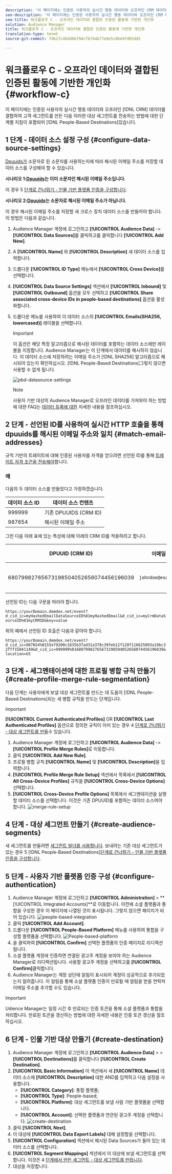 ```yaml
---
description: '이 페이지에는 인증된 사용자의 실시간 행동 데이터와 오프라인 CRM 데이터를 결합하여 고객 세그먼트를 만든 다음 이러한 대상 세그먼트를 사용자 기반 대상에 전송하는 방법에 대한 단계별 지침이 포함되어 있습니다. '
seo-description: '이 페이지에는 인증된 사용자의 실시간 행동 데이터와 오프라인 CRM 데이터를 결합하여 고객 세그먼트를 만든 다음 이러한 대상 세그먼트를 사용자 기반 대상에 전송하는 방법에 대한 단계별 지침이 포함되어 있습니다.  '
seo-title: 워크플로우 C - 오프라인 데이터와 결합된 인증된 활동에 기반한 개인화
solution: Audience Manager
title: 워크플로우 C - 오프라인 데이터와 결합된 인증된 활동에 기반한 개인화
translation-type: tm+mt
source-git-commit: fdb17c46dd66794cfb744b77e8e5c8be9fd65dd5

---
```



# 워크플로우 C - 오프라인 데이터와 결합된 인증된 활동에 기반한 개인화 {#workflow-c}

이 페이지에는 인증된 사용자의 실시간 행동 데이터와 오프라인 [!DNL CRM] 데이터를 결합하여 고객 세그먼트를 만든 다음 이러한 대상 세그먼트를 전송하는 방법에 대한 단계별 지침이 포함되어 [!DNL People-Based Destinations]있습니다.

## 1 단계 - 데이터 소스 설정 구성 {#configure-data-source-settings}

[Dpuuids가](../../reference/ids-in-aam.md) 소문자로 된 소문자를 사용하는지에 따라 해시된 이메일 주소를 저장할 데이터 소스를 구성해야 할 수 있습니다.

**시나리오 1:[Dpuuids](../../reference/ids-in-aam.md)는 이미 소문자인 해시된 이메일 주소입니다.**

이 경우 5 [단계로 건너뛰기 - 인물 기반 플랫폼 인증을 구성합니다](#configure-authentication).

**시나리오 2:[Dpuuids](../../reference/ids-in-aam.md)는 소문자로 해시된 이메일 주소가 아닙니다.**

이 경우 해시된 이메일 주소를 저장할 새 크로스 장치 데이터 소스를 만들어야 합니다. 이 방법은 다음과 같습니다.

1. Audience Manager 계정에 로그인하고 **[!UICONTROL Audience Data]** -&gt; **[!UICONTROL Data Sources]**&#x200B;를 클릭하고를 클릭합니다 **[!UICONTROL Add New]**.
1. A **[!UICONTROL Name]** 와 **[!UICONTROL Description]** 새 데이터 소스를 입력합니다.
1. 드롭다운 **[!UICONTROL ID Type]** 메뉴에서 **[!UICONTROL Cross Device]**&#x200B;를 선택합니다.
1. **[!UICONTROL Data Source Settings]** 섹션에서 **[!UICONTROL Inbound]** 및 **[!UICONTROL Outbound]** 옵션을 모두 선택하고 **[!UICONTROL Share associated cross-device IDs in people-based destinations]** 옵션을 활성화합니다.
1. 드롭다운 메뉴를 사용하여 이 데이터 소스의 **[!UICONTROL Emails(SHA256, lowercased)]** 레이블을 선택합니다.
   >[!IMPORTANT]
   >
   >이 옵션은 해당 특정 알고리즘으로 해시된 데이터를 포함하는 데이터 소스에만 레이블을 지정합니다. Audience Manager는 이 단계에서 데이터를 해시하지 않습니다. 이 데이터 소스에 저장하려는 이메일 주소가 [!DNL SHA256] 알고리즘으로 해시되어 있는지 확인하십시오. [!DNL People-Based Destinations]그렇지 않으면 사용할 수 없게 됩니다.

   ![pbd-datasource-settings](assets/pbd-ds-config.png)

   >[!NOTE]
   >
   > 사용자 기반 대상의 Audience Manager로 오프라인 데이터를 가져와야 하는 방법에 대한 FAQ는 [데이터 등록에 대한](people-based-destinations-prerequisites.md#data-onboarding) 자세한 내용을 참조하십시오.

## 2 단계 - 선언된 ID를 사용하여 실시간 HTTP 호출을 통해 dpuuids를 해시된 이메일 주소와 일치 {#match-email-addresses}

규칙 기반의 트레이트에 대해 인증된 사용자를 자격을 얻으려면 선언된 ID를 통해 [트레이트 자격 조건을 전송해야](../declared-ids.md)합니다.

### 예

다음의 두 데이터 소스를 만들었다고 가정하겠습니다.

| 데이터 소스 ID | 데이터 소스 컨텐츠 |
| -------------- | -------------------------- |
| 999999 | 기존 DPUUIDS (CRM ID) |
| 987654 | 해시된 이메일 주소 |

그런 다음 아래 표에 있는 특성에 대해 아래의 CRM ID를 적용하려고 합니다.

| DPUUID (CRM ID) | 이메일 주소 | 해시된 이메일 주소 | 특성 |
| -------------------------------------- | --------------------- | ---------------------------------------------------------------- | ------------- |
| 68079982765673198504052656074456196039 | `johndoe@example.com` | 55e79200c1635b37ad31a378c39feb12f120f116625093a19bc32fff15041149 | 위치 = US |

선언된 ID는 다음 구문을 따라야 합니다.

`https://yourDomain.demdex.net/event?d_cid_ic=myHashedEmailDataSourceID%01myHashedEmail&d_cid_ic=myCrmDataSourceID%01myCRMID&key=value`

위의 예에서 선언된 ID 호출은 다음과 같아야 합니다.

`https://yourDomain.demdex.net/event?d_cid_ic=987654%0155e79200c1635b37ad31a378c39feb12f120f116625093a19bc32fff15041149&d_cid_ic=999999%0168079982765673198504052656074456196039&location=US`

## 3 단계 - 세그멘테이션에 대한 프로필 병합 규칙 만들기 {#create-profile-merge-rule-segmentation}

다음 단계는 사용자에게 보낼 대상 세그먼트를 만드는 데 도움이 [!DNL People-Based Destinations]되는 새 병합 규칙을 만드는 단계입니다.

>[!IMPORTANT]
>
>**[!UICONTROL Current Authenticated Profiles]** OR **[!UICONTROL Last Authenticated Profiles]** 옵션으로 정의한 규칙이 이미 있는 경우 4 [단계로 건너뛰기 - 대상 세그먼트를 만들](#create-audience-segments)수 있습니다.

1. Audience Manager 계정에 로그인하고 **[!UICONTROL Audience Data]** -&gt; **[!UICONTROL Profile Merge Rules]**&#x200B;로 이동합니다.
2. 클릭 **[!UICONTROL Add New Rule]**.
3. 프로필 병합 규칙 **[!UICONTROL Name]** 및 **[!UICONTROL Description]**&#x200B;을 입력합니다.
4. **[!UICONTROL Profile Merge Rule Setup]** 섹션에서 목록에서 **[!UICONTROL All Cross-Device Profiles]** 규칙을 **[!UICONTROL Cross-Device Options]** 선택합니다.
5. **[!UICONTROL Cross-Device Profile Options]** 목록에서 세그멘테이션을 실행할 데이터 소스를 선택합니다. 이것은 기존 DPUUID를 포함하는 데이터 소스여야 합니다.
   ![merge-rule-setup](assets/pbd-pmr-combined.png)

## 4 단계 - 대상 세그먼트 만들기 {#create-audience-segments}

새 세그먼트를 만들려면 [세그먼트 빌더를 사용합니다](../segments/segment-builder.md). 보내려는 기존 대상 세그먼트가 있는 경우 5 [!DNL People-Based Destinations][단계로 건너뛰기 - 인물 기반 플랫폼 인증을 구성합니다](#configure-authentication).

## 5 단계 - 사용자 기반 플랫폼 인증 구성 {#configure-authentication}

1. Audience Manager 계정에 로그인하고 **[!UICONTROL Administration]** &gt; **[!UICONTROL Integrated Accounts]**로 이동합니다. 이전에 소셜 플랫폼과 통합을 구성한 경우 이 페이지에 나열된 것이 표시됩니다. 그렇지 않으면 페이지가 비어 있습니다.
   ![people-based-integration](assets/pbd-config.png)
2. 클릭 **[!UICONTROL Add Account]**.
3. 드롭다운 **[!UICONTROL People-Based Platform]** 메뉴를 사용하여 통합을 구성할 플랫폼을 선택합니다.
   ![People-based-platform](assets/pbd-add.png)
4. 을 클릭하여 **[!UICONTROL Confirm]** 선택한 플랫폼의 인증 페이지로 리디렉션됩니다.
5. 소셜 플랫폼 계정에 인증하면 연결된 광고주 계정을 보아야 하는 Audience Manager로 리디렉션됩니다. 사용할 광고주 계정을 선택하고를 **[!UICONTROL Confirm]**&#x200B;클릭합니다.
6. Audience Manager는 계정 상단에 알림이 표시되어 계정이 성공적으로 추가되었는지 알려줍니다. 이 알림을 통해 소셜 플랫폼 인증이 만료될 때 알림을 받을 연락처 이메일 주소를 추가할 수도 있습니다.

>[!IMPORTANT]
>
>Udience Manager는 일정 시간 후 만료되는 인증 토큰을 통해 소셜 플랫폼과 통합을 처리합니다. 만료된 토큰을 갱신하는 방법에 대한 자세한 내용은 인증 토큰 갱신을 참조하십시오.

## 6 단계 - 인물 기반 대상 만들기 {#create-destination}

1. Audience Manager 계정에 로그인하고 **[!UICONTROL Audience Data]** &gt; &gt; **[!UICONTROL Destinations]**&#x200B;를 클릭합니다 **[!UICONTROL Create Destination]**.
1. **[!UICONTROL Basic Information]** 이 섹션에서 새 **[!UICONTROL Name]** 데이터 소스에 **[!UICONTROL Description]** 대한 AND를 입력하고 다음 설정을 사용합니다.
   * **[!UICONTROL Category]**: 통합 플랫폼;
   * **[!UICONTROL Type]**: People-based;
   * **[!UICONTROL Platform]**: 대상 세그먼트를 보낼 사람 기반 플랫폼을 선택합니다.
   * **[!UICONTROL Account]**: 선택한 플랫폼과 연관된 광고주 계정을 선택합니다.
      ![create-destination](assets/pbd-create-destination.png)
1. 클릭 **[!UICONTROL Next]**.
1. 이 대상에 **[!UICONTROL Data Export Labels]** 대해 설정할을 선택합니다.
1. **[!UICONTROL Configuration]** 섹션에서 해시된 Data Sources가 들어 있는 데이터 소스를 선택합니다.
1. **[!UICONTROL Segment Mappings]** 섹션에서 이 대상에 보낼 세그먼트를 선택합니다. 이것은 4 [단계에서 만든 세그먼트 - 대상 세그먼트를 만듭니다](#create-audience-segments).
1. 대상을 저장합니다.
